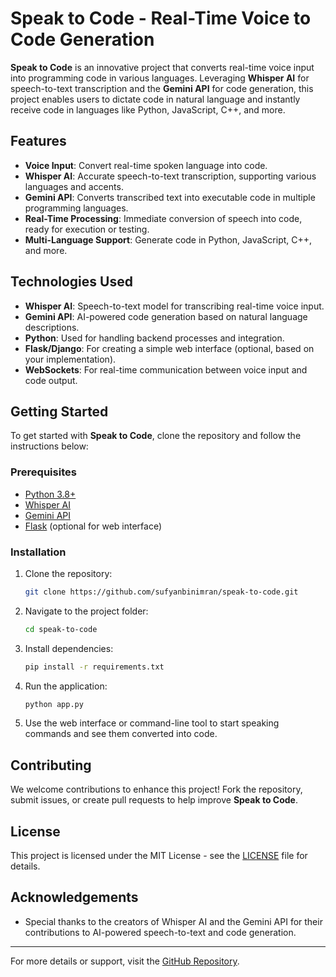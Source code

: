 
# Speak to Code - Real-Time Voice to Code Generation

**Speak to Code** is an innovative project that converts real-time voice input into programming code in various languages. Leveraging **Whisper AI** for speech-to-text transcription and the **Gemini API** for code generation, this project enables users to dictate code in natural language and instantly receive code in languages like Python, JavaScript, C++, and more.

## Features
- **Voice Input**: Convert real-time spoken language into code.
- **Whisper AI**: Accurate speech-to-text transcription, supporting various languages and accents.
- **Gemini API**: Converts transcribed text into executable code in multiple programming languages.
- **Real-Time Processing**: Immediate conversion of speech into code, ready for execution or testing.
- **Multi-Language Support**: Generate code in Python, JavaScript, C++, and more.

## Technologies Used
- **Whisper AI**: Speech-to-text model for transcribing real-time voice input.
- **Gemini API**: AI-powered code generation based on natural language descriptions.
- **Python**: Used for handling backend processes and integration.
- **Flask/Django**: For creating a simple web interface (optional, based on your implementation).
- **WebSockets**: For real-time communication between voice input and code output.

## Getting Started
To get started with **Speak to Code**, clone the repository and follow the instructions below:

### Prerequisites
- [Python 3.8+](https://www.python.org/)
- [Whisper AI](https://github.com/openai/whisper)
- [Gemini API](https://www.gemini.com/)
- [Flask](https://flask.palletsprojects.com/) (optional for web interface)

### Installation
1. Clone the repository:
    ```bash
    git clone https://github.com/sufyanbinimran/speak-to-code.git
    ```

2. Navigate to the project folder:
    ```bash
    cd speak-to-code
    ```

3. Install dependencies:
    ```bash
    pip install -r requirements.txt
    ```

4. Run the application:
    ```bash
    python app.py
    ```

5. Use the web interface or command-line tool to start speaking commands and see them converted into code.

## Contributing
We welcome contributions to enhance this project! Fork the repository, submit issues, or create pull requests to help improve **Speak to Code**.

## License
This project is licensed under the MIT License - see the [LICENSE](LICENSE) file for details.

## Acknowledgements
- Special thanks to the creators of Whisper AI and the Gemini API for their contributions to AI-powered speech-to-text and code generation.

---

For more details or support, visit the [GitHub Repository](https://github.com/sufyanbinimran/speak-to-code).
